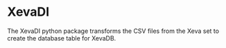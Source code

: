 # XevaDI

The XevaDI python package transforms the CSV files from the Xeva set to create the database table for XevaDB.
